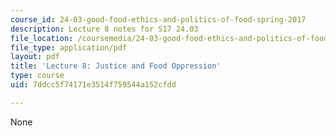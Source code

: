 ```yaml
---
course_id: 24-03-good-food-ethics-and-politics-of-food-spring-2017
description: Lecture 8 notes for S17 24.03
file_location: /coursemedia/24-03-good-food-ethics-and-politics-of-food-spring-2017/7ddcc5f74171e3514f759544a152cfdd_MIT24_03S17_lec08.pdf
file_type: application/pdf
layout: pdf
title: 'Lecture 8: Justice and Food Oppression'
type: course
uid: 7ddcc5f74171e3514f759544a152cfdd

---
```

None